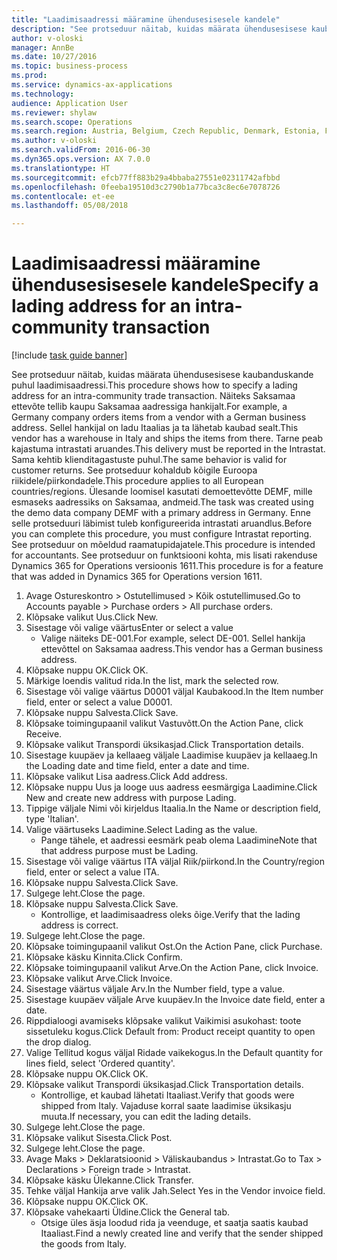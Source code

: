 ```yaml
--- 
title: "Laadimisaadressi määramine ühendusesisesele kandele"
description: "See protseduur näitab, kuidas määrata ühendusesisese kaubanduskande puhul laadimisaadressi."
author: v-oloski
manager: AnnBe
ms.date: 10/27/2016
ms.topic: business-process
ms.prod: 
ms.service: dynamics-ax-applications
ms.technology: 
audience: Application User
ms.reviewer: shylaw
ms.search.scope: Operations
ms.search.region: Austria, Belgium, Czech Republic, Denmark, Estonia, Finland, France, Germany, Hungary, Ireland, Italy, Latvia, Lithuania, Netherlands, Poland, Spain, Sweden, United Kingdom
ms.author: v-oloski
ms.search.validFrom: 2016-06-30
ms.dyn365.ops.version: AX 7.0.0
ms.translationtype: HT
ms.sourcegitcommit: efcb77ff883b29a4bbaba27551e02311742afbbd
ms.openlocfilehash: 0feeba19510d3c2790b1a77bca3c8ec6e7078726
ms.contentlocale: et-ee
ms.lasthandoff: 05/08/2018

---
```

# <a name="specify-a-lading-address-for-an-intra-community-transaction"></a><span data-ttu-id="b1571-103">Laadimisaadressi määramine ühendusesisesele kandele</span><span class="sxs-lookup"><span data-stu-id="b1571-103">Specify a lading address for an intra-community transaction</span></span>

[!include [task guide banner](../../includes/task-guide-banner.md)]

<span data-ttu-id="b1571-104">See protseduur näitab, kuidas määrata ühendusesisese kaubanduskande puhul laadimisaadressi.</span><span class="sxs-lookup"><span data-stu-id="b1571-104">This procedure shows how to specify a lading address for an intra-community trade transaction.</span></span> <span data-ttu-id="b1571-105">Näiteks Saksamaa ettevõte tellib kaupu Saksamaa aadressiga hankijalt.</span><span class="sxs-lookup"><span data-stu-id="b1571-105">For example, a Germany company orders items from a vendor with a German business address.</span></span> <span data-ttu-id="b1571-106">Sellel hankijal on ladu Itaalias ja ta lähetab kaubad sealt.</span><span class="sxs-lookup"><span data-stu-id="b1571-106">This vendor has a warehouse in Italy and ships the items from there.</span></span> <span data-ttu-id="b1571-107">Tarne peab kajastuma intrastati aruandes.</span><span class="sxs-lookup"><span data-stu-id="b1571-107">This delivery must be reported in the Intrastat.</span></span> <span data-ttu-id="b1571-108">Sama kehtib klienditagastuste puhul.</span><span class="sxs-lookup"><span data-stu-id="b1571-108">The same behavior is valid for customer returns.</span></span>
<span data-ttu-id="b1571-109">See protseduur kohaldub kõigile Euroopa riikidele/piirkondadele.</span><span class="sxs-lookup"><span data-stu-id="b1571-109">This procedure applies to all European countries/regions.</span></span> <span data-ttu-id="b1571-110">Ülesande loomisel kasutati demoettevõtte DEMF, mille esmaseks aadressiks on Saksamaa, andmeid.</span><span class="sxs-lookup"><span data-stu-id="b1571-110">The task was created using the demo data company DEMF with a primary address in Germany.</span></span> <span data-ttu-id="b1571-111">Enne selle protseduuri läbimist tuleb konfigureerida intrastati aruandlus.</span><span class="sxs-lookup"><span data-stu-id="b1571-111">Before you can complete this procedure, you must configure Intrastat reporting.</span></span> <span data-ttu-id="b1571-112">See protseduur on mõeldud raamatupidajatele.</span><span class="sxs-lookup"><span data-stu-id="b1571-112">This procedure is intended for accountants.</span></span> <span data-ttu-id="b1571-113">See protseduur on funktsiooni kohta, mis lisati rakenduse Dynamics 365 for Operations versioonis 1611.</span><span class="sxs-lookup"><span data-stu-id="b1571-113">This procedure is for a feature that was added in Dynamics 365 for Operations version 1611.</span></span>

1. <span data-ttu-id="b1571-114">Avage Ostureskontro > Ostutellimused > Kõik ostutellimused.</span><span class="sxs-lookup"><span data-stu-id="b1571-114">Go to Accounts payable > Purchase orders > All purchase orders.</span></span>
2. <span data-ttu-id="b1571-115">Klõpsake valikut Uus.</span><span class="sxs-lookup"><span data-stu-id="b1571-115">Click New.</span></span>
3. <span data-ttu-id="b1571-116">Sisestage või valige väärtus</span><span class="sxs-lookup"><span data-stu-id="b1571-116">Enter or select a value</span></span>
    * <span data-ttu-id="b1571-117">Valige näiteks DE-001.</span><span class="sxs-lookup"><span data-stu-id="b1571-117">For example, select DE-001.</span></span> <span data-ttu-id="b1571-118">Sellel hankija ettevõttel on Saksamaa aadress.</span><span class="sxs-lookup"><span data-stu-id="b1571-118">This vendor has a German business address.</span></span>  
4. <span data-ttu-id="b1571-119">Klõpsake nuppu OK.</span><span class="sxs-lookup"><span data-stu-id="b1571-119">Click OK.</span></span>
5. <span data-ttu-id="b1571-120">Märkige loendis valitud rida.</span><span class="sxs-lookup"><span data-stu-id="b1571-120">In the list, mark the selected row.</span></span>
6. <span data-ttu-id="b1571-121">Sisestage või valige väärtus D0001 väljal Kaubakood.</span><span class="sxs-lookup"><span data-stu-id="b1571-121">In the Item number field, enter or select a value D0001.</span></span>
7. <span data-ttu-id="b1571-122">Klõpsake nuppu Salvesta.</span><span class="sxs-lookup"><span data-stu-id="b1571-122">Click Save.</span></span>
8. <span data-ttu-id="b1571-123">Klõpsake toimingupaanil valikut Vastuvõtt.</span><span class="sxs-lookup"><span data-stu-id="b1571-123">On the Action Pane, click Receive.</span></span>
9. <span data-ttu-id="b1571-124">Klõpsake valikut Transpordi üksikasjad.</span><span class="sxs-lookup"><span data-stu-id="b1571-124">Click Transportation details.</span></span>
10. <span data-ttu-id="b1571-125">Sisestage kuupäev ja kellaaeg väljale Laadimise kuupäev ja kellaaeg.</span><span class="sxs-lookup"><span data-stu-id="b1571-125">In the Loading date and time field, enter a date and time.</span></span>
11. <span data-ttu-id="b1571-126">Klõpsake valikut Lisa aadress.</span><span class="sxs-lookup"><span data-stu-id="b1571-126">Click Add address.</span></span>
12. <span data-ttu-id="b1571-127">Klõpsake nuppu Uus ja looge uus aadress eesmärgiga Laadimine.</span><span class="sxs-lookup"><span data-stu-id="b1571-127">Click New and create new address with purpose Lading.</span></span>
13. <span data-ttu-id="b1571-128">Tippige väljale Nimi või kirjeldus Itaalia.</span><span class="sxs-lookup"><span data-stu-id="b1571-128">In the Name or description field, type 'Italian'.</span></span>
14. <span data-ttu-id="b1571-129">Valige väärtuseks Laadimine.</span><span class="sxs-lookup"><span data-stu-id="b1571-129">Select Lading as the value.</span></span>
    * <span data-ttu-id="b1571-130">Pange tähele, et aadressi eesmärk peab olema Laadimine</span><span class="sxs-lookup"><span data-stu-id="b1571-130">Note that that address purpose must be Lading.</span></span>  
15. <span data-ttu-id="b1571-131">Sisestage või valige väärtus ITA väljal Riik/piirkond.</span><span class="sxs-lookup"><span data-stu-id="b1571-131">In the Country/region field, enter or select a value ITA.</span></span>
16. <span data-ttu-id="b1571-132">Klõpsake nuppu Salvesta.</span><span class="sxs-lookup"><span data-stu-id="b1571-132">Click Save.</span></span>
17. <span data-ttu-id="b1571-133">Sulgege leht.</span><span class="sxs-lookup"><span data-stu-id="b1571-133">Close the page.</span></span>
18. <span data-ttu-id="b1571-134">Klõpsake nuppu Salvesta.</span><span class="sxs-lookup"><span data-stu-id="b1571-134">Click Save.</span></span>
    * <span data-ttu-id="b1571-135">Kontrollige, et laadimisaadress oleks õige.</span><span class="sxs-lookup"><span data-stu-id="b1571-135">Verify that the lading address is correct.</span></span>  
19. <span data-ttu-id="b1571-136">Sulgege leht.</span><span class="sxs-lookup"><span data-stu-id="b1571-136">Close the page.</span></span>
20. <span data-ttu-id="b1571-137">Klõpsake toimingupaanil valikut Ost.</span><span class="sxs-lookup"><span data-stu-id="b1571-137">On the Action Pane, click Purchase.</span></span>
21. <span data-ttu-id="b1571-138">Klõpsake käsku Kinnita.</span><span class="sxs-lookup"><span data-stu-id="b1571-138">Click Confirm.</span></span>
22. <span data-ttu-id="b1571-139">Klõpsake toimingupaanil valikut Arve.</span><span class="sxs-lookup"><span data-stu-id="b1571-139">On the Action Pane, click Invoice.</span></span>
23. <span data-ttu-id="b1571-140">Klõpsake valikut Arve.</span><span class="sxs-lookup"><span data-stu-id="b1571-140">Click Invoice.</span></span>
24. <span data-ttu-id="b1571-141">Sisestage väärtus väljale Arv.</span><span class="sxs-lookup"><span data-stu-id="b1571-141">In the Number field, type a value.</span></span>
25. <span data-ttu-id="b1571-142">Sisestage kuupäev väljale Arve kuupäev.</span><span class="sxs-lookup"><span data-stu-id="b1571-142">In the Invoice date field, enter a date.</span></span>
26. <span data-ttu-id="b1571-143">Rippdialoogi avamiseks klõpsake valikut Vaikimisi asukohast: toote sissetuleku kogus.</span><span class="sxs-lookup"><span data-stu-id="b1571-143">Click Default from: Product receipt quantity to open the drop dialog.</span></span>
27. <span data-ttu-id="b1571-144">Valige Tellitud kogus väljal Ridade vaikekogus.</span><span class="sxs-lookup"><span data-stu-id="b1571-144">In the Default quantity for lines field, select 'Ordered quantity'.</span></span>
28. <span data-ttu-id="b1571-145">Klõpsake nuppu OK.</span><span class="sxs-lookup"><span data-stu-id="b1571-145">Click OK.</span></span>
29. <span data-ttu-id="b1571-146">Klõpsake valikut Transpordi üksikasjad.</span><span class="sxs-lookup"><span data-stu-id="b1571-146">Click Transportation details.</span></span>
    * <span data-ttu-id="b1571-147">Kontrollige, et kaubad lähetati Itaaliast.</span><span class="sxs-lookup"><span data-stu-id="b1571-147">Verify that goods were shipped from Italy.</span></span> <span data-ttu-id="b1571-148">Vajaduse korral saate laadimise üksikasju muuta.</span><span class="sxs-lookup"><span data-stu-id="b1571-148">If necessary, you can edit the lading details.</span></span>  
30. <span data-ttu-id="b1571-149">Sulgege leht.</span><span class="sxs-lookup"><span data-stu-id="b1571-149">Close the page.</span></span>
31. <span data-ttu-id="b1571-150">Klõpsake valikut Sisesta.</span><span class="sxs-lookup"><span data-stu-id="b1571-150">Click Post.</span></span>
32. <span data-ttu-id="b1571-151">Sulgege leht.</span><span class="sxs-lookup"><span data-stu-id="b1571-151">Close the page.</span></span>
33. <span data-ttu-id="b1571-152">Avage Maks > Deklaratsioonid > Väliskaubandus > Intrastat.</span><span class="sxs-lookup"><span data-stu-id="b1571-152">Go to Tax > Declarations > Foreign trade > Intrastat.</span></span>
34. <span data-ttu-id="b1571-153">Klõpsake käsku Ülekanne.</span><span class="sxs-lookup"><span data-stu-id="b1571-153">Click Transfer.</span></span>
35. <span data-ttu-id="b1571-154">Tehke väljal Hankija arve valik Jah.</span><span class="sxs-lookup"><span data-stu-id="b1571-154">Select Yes in the Vendor invoice field.</span></span>
36. <span data-ttu-id="b1571-155">Klõpsake nuppu OK.</span><span class="sxs-lookup"><span data-stu-id="b1571-155">Click OK.</span></span>
37. <span data-ttu-id="b1571-156">Klõpsake vahekaarti Üldine.</span><span class="sxs-lookup"><span data-stu-id="b1571-156">Click the General tab.</span></span>
    * <span data-ttu-id="b1571-157">Otsige üles äsja loodud rida ja veenduge, et saatja saatis kaubad Itaaliast.</span><span class="sxs-lookup"><span data-stu-id="b1571-157">Find a newly created line and verify that the sender shipped the goods from Italy.</span></span>  


